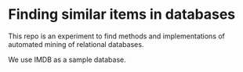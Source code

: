 # Finding similar items in databases

This repo is an experiment to find methods and implementations of automated
mining of relational databases.

We use IMDB as a sample database.
